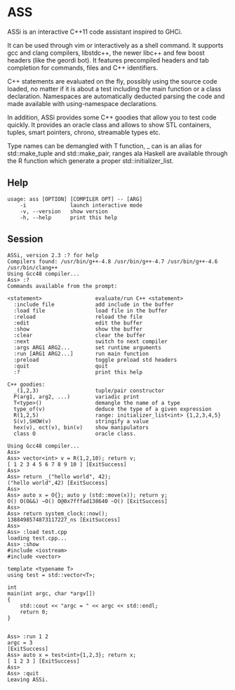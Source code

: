 ASS
===

ASSi is an interactive C++11 code assistant inspired to GHCi. 

It can be used through vim or interactively as a shell command. It supports gcc and clang compilers, libstdc++, the newer libc++ 
and few boost headers (like the geordi bot). It features precompiled headers and tab completion for commands, files and C++ identifiers. 

C++ statements are evaluated on the fly, possibly using the source code loaded, no matter if it is about a test including the main function or a class declaration.
Namespaces are automatically deducted parsing the code and made available with using-namespace declarations.

In addition, ASSi provides some C++ goodies that allow you to test code quickly. It provides an oracle class and allows to show STL containers, 
tuples, smart pointers, chrono, streamable types etc. 

Type names can be demangled with T function, _ can is an alias for std::make_tuple and std::make_pair, ranges ala Haskell are available through the R function which
generate a proper std::initializer_list.


Help
----

    usage: ass [OPTION] [COMPILER OPT] -- [ARG]
        -i              launch interactive mode
        -v, --version   show version
        -h, --help      print this help


Session
-------
  
    ASSi, version 2.3 :? for help
    Compilers found: /usr/bin/g++-4.8 /usr/bin/g++-4.7 /usr/bin/g++-4.6 /usr/bin/clang++ 
    Using Gcc48 compiler...
    Ass> :?
    Commands available from the prompt:
    
    <statement>                 evaluate/run C++ <statement>
      :include file             add include in the buffer
      :load file                load file in the buffer
      :reload                   reload the file
      :edit                     edit the buffer
      :show                     show the buffer
      :clear                    clear the buffer
      :next                     switch to next compiler
      :args ARG1 ARG2...        set runtime arguments
      :run [ARG1 ARG2...]       run main function
      :preload                  toggle preload std headers
      :quit                     quit
      :?                        print this help

    C++ goodies:
      _(1,2,3)                  tuple/pair constructor
      P(arg1, arg2, ...)        variadic print
      T<type>()                 demangle the name of a type
      type_of(v)                deduce the type of a given expression
      R(1,2,5)                  range: initializer_list<int> {1,2,3,4,5}
      S(v),SHOW(v)              stringify a value
      hex(v), oct(v), bin(v)    show manipulators
      class O                   oracle class.

    Using Gcc48 compiler...
    Ass>
    Ass> vector<int> v = R(1,2,10); return v;
    [ 1 2 3 4 5 6 7 8 9 10 ] [ExitSuccess]
    Ass> 
    Ass> return _("hello world", 42);
    ("hello world",42) [ExitSuccess]
    Ass> 
    Ass> auto x = O{}; auto y (std::move(x)); return y;
    O() O(O&&) ~O() O@0x7fffad138640 ~O() [ExitSuccess]
    Ass> 
    Ass> return system_clock::now();
    1388498574873117227_ns [ExitSuccess]
    Ass>
    Ass> :load test.cpp 
    loading test.cpp...
    Ass> :show 
    #include <iostream>
    #include <vector>
    
    template <typename T>
    using test = std::vector<T>;
    
    int
    main(int argc, char *argv[])
    {
        std::cout << "argc = " << argc << std::endl;
        return 0;
    }
    
    
    Ass> :run 1 2
    argc = 3
    [ExitSuccess]
    Ass> auto x = test<int>{1,2,3}; return x;
    [ 1 2 3 ] [ExitSuccess]
    Ass>
    Ass> :quit
    Leaving ASSi. 
